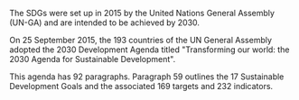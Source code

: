 The SDGs were set up in 2015 by the United Nations General Assembly (UN-GA) and are intended to be achieved by 2030.

On 25 September 2015, the 193 countries of the UN General Assembly adopted the 2030 Development Agenda titled "Transforming our world: the 2030 Agenda for Sustainable Development".

This agenda has 92 paragraphs. Paragraph 59 outlines the 17 Sustainable Development Goals and the associated 169 targets and 232 indicators.
